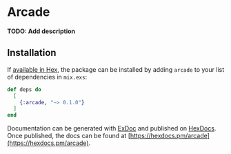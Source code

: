 # Arcade

**TODO: Add description**

## Installation

If [available in Hex](https://hex.pm/docs/publish), the package can be installed
by adding `arcade` to your list of dependencies in `mix.exs`:

```elixir
def deps do
  [
    {:arcade, "~> 0.1.0"}
  ]
end
```

Documentation can be generated with [ExDoc](https://github.com/elixir-lang/ex_doc)
and published on [HexDocs](https://hexdocs.pm). Once published, the docs can
be found at [https://hexdocs.pm/arcade](https://hexdocs.pm/arcade).

